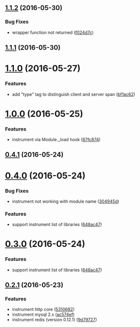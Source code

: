 <a name="1.1.2"></a>
## [1.1.2](https://github.com/open-trail/node-trail-agent/compare/v1.1.1...v1.1.2) (2016-05-30)


### Bug Fixes

* wrapper function not returned ([f024d7c](https://github.com/open-trail/node-trail-agent/commit/f024d7c))



<a name="1.1.1"></a>
## [1.1.1](https://github.com/open-trail/node-trail-agent/compare/v1.1.0...v1.1.1) (2016-05-30)



<a name="1.1.0"></a>
# [1.1.0](https://github.com/open-trail/node-trail-agent/compare/v1.0.0...v1.1.0) (2016-05-27)


### Features

* add "type" tag to distinguish client and server span ([bf1ac62](https://github.com/open-trail/node-trail-agent/commit/bf1ac62))



<a name="1.0.0"></a>
# [1.0.0](https://github.com/open-trail/node-trail-agent/compare/v0.4.1...v1.0.0) (2016-05-25)


### Features

* instrument via Module._load hook ([87fc874](https://github.com/open-trail/node-trail-agent/commit/87fc874))



<a name="0.4.1"></a>
## [0.4.1](https://github.com/open-trail/node-trail-agent/compare/v0.4.0...v0.4.1) (2016-05-24)



<a name="0.4.0"></a>
# [0.4.0](https://github.com/open-trail/node-trail-agent/compare/v0.2.1...v0.4.0) (2016-05-24)


### Bug Fixes

* instrument not working with module name ([304945d](https://github.com/open-trail/node-trail-agent/commit/304945d))


### Features

* support instrument list of libraries ([648ac47](https://github.com/open-trail/node-trail-agent/commit/648ac47))



<a name="0.3.0"></a>
# [0.3.0](https://github.com/open-trail/node-trail-agent/compare/v0.2.1...v0.3.0) (2016-05-24)


### Features

* support instrument list of libraries ([648ac47](https://github.com/open-trail/node-trail-agent/commit/648ac47))



<a name="0.2.1"></a>
## [0.2.1](https://github.com/open-trail/node-trail-agent/compare/v0.1.0...v0.2.1) (2016-05-23)


### Features

* instrument http core ([5310682](https://github.com/open-trail/node-trail-agent/commit/5310682))
* instrument mysql 2.x ([ac574ef](https://github.com/open-trail/node-trail-agent/commit/ac574ef))
* instrument redis (version 0.12.1) ([9d79727](https://github.com/open-trail/node-trail-agent/commit/9d79727))




